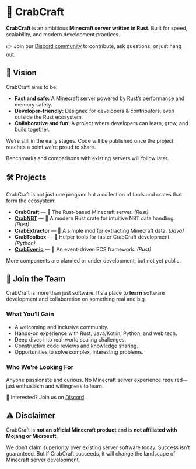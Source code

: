 # 🦀 CrabCraft

**CrabCraft** is an ambitious **Minecraft server written in Rust**.
Built for speed, scalability, and modern development practices.

👉 Join our [Discord community](https://discord.gg/ZSqcGUHD48) to contribute, ask questions, or just hang out.

## 🚀 Vision

CrabCraft aims to be:

* **Fast and safe:** A Minecraft server powered by Rust’s performance and memory safety.
* **Developer-friendly:** Designed for developers & contributors, even outside the Rust ecosystem.
* **Collaborative and fun:** A project where developers can learn, grow, and build together.

We’re still in the early stages. Code will be published once the project reaches a point we’re proud to share. 

Benchmarks and comparisons with existing servers will follow later.

## 🛠️ Projects

CrabCraft is not just one program but a collection of tools and crates that form the ecosystem:

* **CrabCraft** — 🦀 The Rust-based Minecraft server. *(Rust)*
* [**CrabNBT**](https://github.com/CrabCraftDev/CrabNBT) — 📜 A modern Rust crate for intuitive NBT data handling. *(Rust)*
* **CrabExtractor** — 🚜 A simple mod for extracting Minecraft data. *(Java)*
* **CrabToolbox** — 🔧 Helper tools for faster CrabCraft development. *(Python)*
* [**CrabEvenio**](https://github.com/CrabCraftDev/CrabEvenio) — 🐄 An event-driven ECS framework. *(Rust)*

More components are planned or under development, but not yet public.

## 👥 Join the Team

CrabCraft is more than just software. It’s a place to **learn** software development and collaboration on something real and big.

### What You’ll Gain

* A welcoming and inclusive community.
* Hands-on experience with Rust, Java/Kotlin, Python, and web tech.
* Deep dives into real-world scaling challenges.
* Constructive code reviews and knowledge sharing.
* Opportunities to solve complex, interesting problems.

### Who We’re Looking For

Anyone passionate and curious.
No Minecraft server experience required—just enthusiasm and willingness to learn.

📩 Interested? Join us on [Discord](https://discord.gg/ZSqcGUHD48).

## ⚠️ Disclaimer

CrabCraft is **not an official Minecraft product** and is **not affiliated with Mojang or Microsoft**.

We don’t claim superiority over existing server software today. Success isn’t guaranteed. But if CrabCraft succeeds, it will change the landscape of Minecraft server development.
